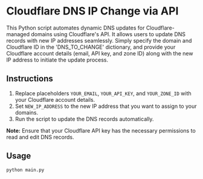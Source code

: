 # Cloudflare DNS IP Change via API

This Python script automates dynamic DNS updates for Cloudflare-managed domains using Cloudflare's API.
It allows users to update DNS records with new IP addresses seamlessly.
Simply specify the domain and Cloudflare ID in the 'DNS_TO_CHANGE' dictionary, and provide your Cloudflare
account details (email, API key, and zone ID) along with the new IP address to initiate the update process.

## Instructions

1. Replace placeholders `YOUR_EMAIL`, `YOUR_API_KEY`, and `YOUR_ZONE_ID` with your Cloudflare account details.
2. Set `NEW_IP_ADDRESS` to the new IP address that you want to assign to your domains.
3. Run the script to update the DNS records automatically.

**Note:** Ensure that your Cloudflare API key has the necessary permissions to read and edit DNS records.

## Usage

```bash
python main.py
